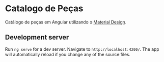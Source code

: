 # Catalogo de Peças

Catálogo de peças em Angular utilizando o [Material Design](https://github.com/angular/material).

## Development server

Run `ng serve` for a dev server. Navigate to `http://localhost:4200/`. The app will automatically reload if you change any of the source files.

